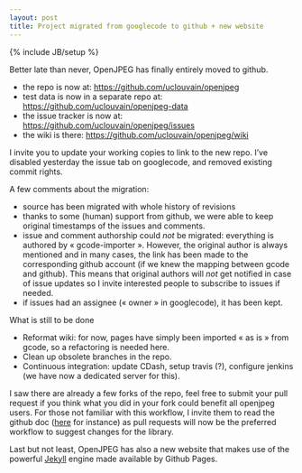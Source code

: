 ```yaml
---
layout: post
title: Project migrated from googlecode to github + new website
---
```

{% include JB/setup %}

Better late than never, OpenJPEG has finally entirely moved to github.

- the repo is now at: <https://github.com/uclouvain/openjpeg>
- test data is now in a separate repo at: <https://github.com/uclouvain/openjpeg-data>
- the issue tracker is now at: <https://github.com/uclouvain/openjpeg/issues>
- the wiki is there: <https://github.com/uclouvain/openjpeg/wiki>

I invite you to update your working copies to link to the new repo. 
I’ve disabled yesterday the issue tab on googlecode, and removed existing commit rights.

A few comments about the migration:

- source has been migrated with whole history of revisions
- thanks to some (human) support from github, we were able to keep original timestamps of the issues and comments.
- issue and comment authorship could *not* be migrated: everything is authored by « gcode-importer ». However, the original author is always mentioned and in many cases, the link has been made to the corresponding github account (if we knew the mapping between gcode and github). This means that original authors will *not* get notified in case of issue updates so I invite interested people to subscribe to issues if needed.
- if issues had an assignee (« owner » in googlecode), it has been kept.

What is still to be done

- Reformat wiki: for now, pages have simply been imported « as is » from gcode, so a refactoring is needed here.
- Clean up obsolete branches in the repo.
- Continuous integration: update CDash, setup travis (?), configure jenkins (we have now a dedicated server for this).

I saw there are already a few forks of the repo, feel free to submit your pull request if you think what you did in your fork could benefit all openjpeg users. For those not familiar with this workflow, I invite them to read the github doc ([here](https://help.github.com/articles/using-pull-requests/) for instance) as pull requests will now be the preferred workflow to suggest changes for the library.

Last but not least, OpenJPEG has also a new website that makes use of the powerful [Jekyll](http://jekyllrb.com/) engine made available by Github Pages.
